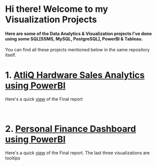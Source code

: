 # Hi there! Welcome to my Visualization Projects
#### Here are some of the Data Analytics & Visualization projects I've done using some SQL[SSMS, MySQL, PostgreSQL], PowerBI & Tableau.
You can find all these projects mentioned below in the same repository itself. 
&ensp;

# 1. [AtliQ Hardware Sales Analytics using PowerBI](https://github.com/r-shabh/data-analysis-projects/tree/main/AtliQ%20Sales%20Visualization%20by%20Power%20BI)
Here's a quick [view](https://github.com/r-shabh/data-analysis-projects/blob/main/AtliQ%20Sales%20Visualization%20by%20Power%20BI/salesinsight.pdf) of the Final report

&ensp;

# 2. [Personal Finance Dashboard using PowerBI](https://github.com/r-shabh/data-analysis-projects/tree/main/Personal%20Finance%20Dashboard)
Here's a quick [view](https://github.com/r-shabh/data-analysis-projects/blob/main/Personal%20Finance%20Dashboard/Finance%20Dashboard.pdf) of the Final report.
The last three visualizations are tooltips 
 
